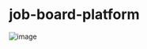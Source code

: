 # job-board-platform

![image](https://github.com/user-attachments/assets/e5f509ee-f4e4-481d-95bd-a985f1c1c352)
